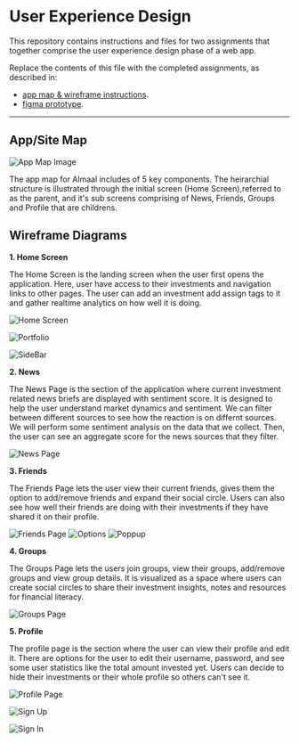 # User Experience Design

This repository contains instructions and files for two assignments that together comprise the user experience design phase of a web app.

Replace the contents of this file with the completed assignments, as described in:

- [app map & wireframe instructions](instructions-0a-app-map-wireframes.md).
- [figma prototype](https://www.figma.com/proto/FKjFAoXqRXyC1Kmzta1TKK/Wireframe-App-(Community)-(Copy)?node-id=202%3A2&scaling=scale-down&page-id=0%3A1&starting-point-node-id=202%3A2&show-proto-sidebar=1).

***
## App/Site Map
![App Map Image](/ux-design/appmap.png)

The app map for Almaal includes of 5 key components. The heirarchial structure is illustrated through the initial screen (Home Screen),referred to as the parent, and it's sub screens comprising of News, Friends, Groups and Profile that are childrens. 

## Wireframe Diagrams

**1. Home Screen**

The Home Screen is the landing screen when the user first opens the application. Here, user have access to their investments and navigation links to other pages. The user can add an investment add assign tags to it and gather realtime analytics on how well it is doing.

![Home Screen](/ux-design/images/Add%20Investment%20Page.png)


![Portfolio](/ux-design/images/Portfolio.png)


![SideBar](/ux-design/images/sidebar.png)


**2. News**

The News Page is the section of the application where current investment related news briefs are displayed with sentiment score. It is designed to help the user understand market dynamics and sentiment. We can filter between different sources to see how the reaction is on differnt sources. We will perform some sentiment analysis on the data that we collect. Then, the user can see an aggregate score for the news sources that they filter.

![News Page](/ux-design/images/News.png)

**3. Friends**

The Friends Page lets the user view their current friends, gives them the option to add/remove friends and expand their social circle. Users can also see how well their friends are doing with their investments if they have shared it on their profile.

![Friends Page](/ux-design/images/Search%20Overlay.png)
![Options](/ux-design/images/more%20options%20popup.png)
![Poppup](/ux-design/images/friend%20added%20popup.png)

**4. Groups**


The Groups Page lets the users join groups, view their groups, add/remove groups and view group details. It is visualized as a space where users can create social circles to share their investment insights, notes and resources for financial literacy.


![Groups Page](/ux-design/images/Groups-state1.png)


**5. Profile**


The profile page is the section where the user can view their profile and edit it. There are options for the user to edit their username, password, and see some user statistics like the total amount invested yet. Users can decide to hide their investments or their whole profile so others can't see it.


![Profile Page](/ux-design/images/Profile.png)


![Sign Up](/ux-design/images/Create%20Account.png)


![Sign In](/ux-design/images/Sign%20In-1.png)